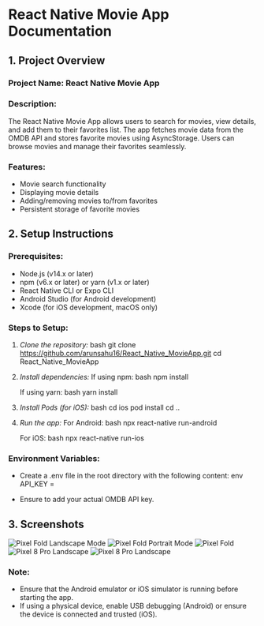 # React Native Movie App Documentation

## 1. Project Overview

### Project Name: React Native Movie App

### Description:
The React Native Movie App allows users to search for movies, view details, and add them to their favorites list. The app fetches movie data from the OMDB API and stores favorite movies using AsyncStorage. Users can browse movies and manage their favorites seamlessly.

### Features:
- Movie search functionality
- Displaying movie details
- Adding/removing movies to/from favorites
- Persistent storage of favorite movies

## 2. Setup Instructions

### Prerequisites:
- Node.js (v14.x or later)
- npm (v6.x or later) or yarn (v1.x or later)
- React Native CLI or Expo CLI
- Android Studio (for Android development)
- Xcode (for iOS development, macOS only)

### Steps to Setup:

1. *Clone the repository:*
   bash
   git clone https://github.com/arunsahu16/React_Native_MovieApp.git
   cd React_Native_MovieApp
   

2. *Install dependencies:*
   If using npm:
   bash
   npm install
   
   If using yarn:
   bash
   yarn install
   

3. *Install Pods (for iOS):*
   bash
   cd ios
   pod install
   cd ..
   

4. *Run the app:*
   For Android:
   bash
   npx react-native run-android
   
   For iOS:
   bash
   npx react-native run-ios
   

### Environment Variables:
- Create a .env file in the root directory with the following content:
  env
  API_KEY = 
  
- Ensure to add your actual OMDB API key.


## 3. Screenshots
![Pixel Fold Landscape Mode](./screenshots/s1.png)
![Pixel Fold Portrait Mode](./screenshots/s2.png)
![Pixel Fold](./screenshots/s3.png)
![Pixel 8 Pro Landscape](./screenshots/s4.png)
![Pixel 8 Pro Landscape](./screenshots/s5.png)

### Note:
- Ensure that the Android emulator or iOS simulator is running before starting the app.
- If using a physical device, enable USB debugging (Android) or ensure the device is connected and trusted (iOS).